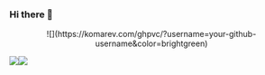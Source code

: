 ### Hi there 👋

<p align="center"> 
   ![](https://komarev.com/ghpvc/?username=your-github-username&color=brightgreen)
</p>

[![](https://github-readme-stats.vercel.app/api/top-langs/?username=colakuma&layout=compact&langs_count=10&hide_border=1&role=OWNER,COLLABORATOR)](https://github.com/colakuma)[![](https://github-readme-stats.vercel.app/api/?username=colakuma&show_icons=true&count_private=true&line_height=28&hide_border=1&include_all_commits=true&card_width=450&role=OWNER,COLLABORATOR)](https://github.com/colakuma)
